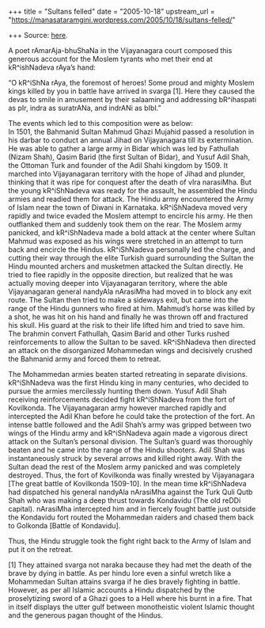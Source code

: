 +++
title = "Sultans felled"
date = "2005-10-18"
upstream_url = "https://manasataramgini.wordpress.com/2005/10/18/sultans-felled/"

+++
Source: [here](https://manasataramgini.wordpress.com/2005/10/18/sultans-felled/).

A poet rAmarAja-bhuShaNa in the Vijayanagara court composed this
generous account for the Moslem tyrants who met their end at
kR^ishNadeva rAya’s hand:

“O kR^iShNa rAya, the foremost of heroes! Some proud and mighty Moslem
kings killed by you in battle have arrived in svarga \[1\]. Here they
caused the devas to smile in amusement by their salaaming and addressing
bR^ihaspati as pIr, indra as suratrANa, and indrANi as bIbI.”

The events which led to this composition were as below:  
In 1501, the Bahmanid Sultan Mahmud Ghazi Mujahid passed a resolution in
his darbar to conduct an annual Jihad on Vijayanagara till its
extermination. He was able to gather a large army in Bidar which was led
by Fathullah (Nizam Shah), Qasim Barid (the first Sultan of Bidar), and
Yusuf Adil Shah, the Ottoman Turk and founder of the Adil Shahi kingdom
by 1509. It marched into Vijayanagaran territory with the hope of Jihad
and plunder, thinking that it was ripe for conquest after the death of
vIra narasiMha. But the young kR^iShNadeva was ready for the assault, he
assembled the Hindu armies and readied them for attack. The Hindu army
encountered the Army of Islam near the town of Diwani in Karnataka.
kR^iShNadeva moved very rapidly and twice evaded the Moslem attempt to
encircle his army. He then outflanked them and suddenly took them on the
rear. The Moslem army panicked, and kR^iShNadeva made a bold attack at
the center where Sultan Mahmud was exposed as his wings were stretched
in an attempt to turn back and encircle the Hindus. kR^iShNadeva
personally led the charge, and cutting their way through the elite
Turkish guard surrounding the Sultan the Hindu mounted archers and
musketmen attacked the Sultan directly. He tried to flee rapidly in the
opposite direction, but realized that he was actually moving deeper into
Vijayanagaran territory, where the able Vijayanagaran general nandyAla
nArasiMha had moved in to block any exit route. The Sultan then tried to
make a sideways exit, but came into the range of the Hindu gunners who
fired at him. Mahmud’s horse was killed by a shot, he was hit on his
hand and finally he was thrown off and fractured his skull. His guard at
the risk to their life lifted him and tried to save him. The brahmin
convert Fathullah, Qasim Barid and other Turks rushed reinforcements to
allow the Sultan to be saved. kR^iShNadeva then directed an attack on
the disorganized Mohammedan wings and decisively crushed the Bahmanid
army and forced them to retreat.

The Mohammedan armies beaten started retreating in separate divisions.
kR^iShNadeva was the first Hindu king in many centuries, who decided to
pursue the armies mercilessly hunting them down. Yusuf Adil Shah
receiving reinforcements decided fight kR^iShNadeva from the fort of
Kovilkonda. The Vijayanagaran army however marched rapidly and
intercepted the Adil Khan before he could take the protection of the
fort. An intense battle followed and the Adil Shah’s army was gripped
between two wings of the Hindu army and kR^iShNadeva again made a
vigorous direct attack on the Sultan’s personal division. The Sultan’s
guard was thoroughly beaten and he came into the range of the Hindu
shooters. Adil Shah was instantaneously struck by several arrows and
killed right away. With the Sultan dead the rest of the Moslem army
panicked and was completely destroyed. Thus, the fort of Kovilkonda was
finally wrested by Vijayanagara \[The great battle of Kovilkonda
1509-10\]. In the mean time kR^iShNadeva had dispatched his general
nandyAla nArasiMha against the Turk Quli Qutb Shah who was making a deep
thrust towards Kondavidu (The old reDDi capital). nArasiMha intercepted
him and in fiercely fought battle just outside the Kondavidu fort routed
the Mohammedan raiders and chased them back to Golkonda \[Battle of
Kondavidu\].

Thus, the Hindu struggle took the fight right back to the Army of Islam
and put it on the retreat.

\[1\] They attained svarga not naraka because they had met the death of
the brave by dying in battle. As per hindu lore even a sinful wretch
like a Mohammedan Sultan attains svarga if he dies bravely fighting in
battle. However, as per all Islamic accounts a Hindu dispatched by the
proselytizing sword of a Ghazi goes to a Hell where his burnt in a fire.
That in itself displays the utter gulf between monotheistic violent
Islamic thought and the generous pagan thought of the Hindus.

